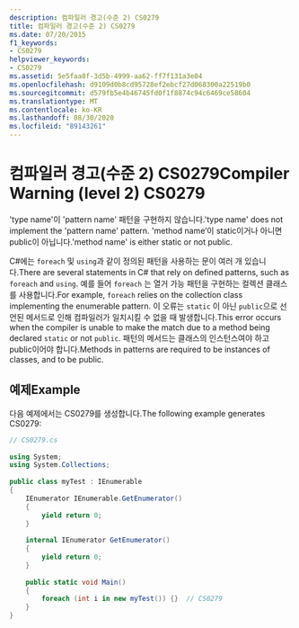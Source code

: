 ```yaml
---
description: 컴파일러 경고(수준 2) CS0279
title: 컴파일러 경고(수준 2) CS0279
ms.date: 07/20/2015
f1_keywords:
- CS0279
helpviewer_keywords:
- CS0279
ms.assetid: 5e5faa8f-3d5b-4999-aa62-ff7f131a3e04
ms.openlocfilehash: d9109d0b8cd95728ef2ebcf27d068300a22519b0
ms.sourcegitcommit: d579fb5e4b46745fd0f1f8874c94c6469ce58604
ms.translationtype: MT
ms.contentlocale: ko-KR
ms.lasthandoff: 08/30/2020
ms.locfileid: "89143261"
---
```

# <a name="compiler-warning-level-2-cs0279"></a><span data-ttu-id="63f8c-103">컴파일러 경고(수준 2) CS0279</span><span class="sxs-lookup"><span data-stu-id="63f8c-103">Compiler Warning (level 2) CS0279</span></span>
<span data-ttu-id="63f8c-104">'type name'이 'pattern name' 패턴을 구현하지 않습니다.</span><span class="sxs-lookup"><span data-stu-id="63f8c-104">'type name' does not implement the 'pattern name' pattern.</span></span> <span data-ttu-id="63f8c-105">'method name’이 static이거나 아니면 public이 아닙니다.</span><span class="sxs-lookup"><span data-stu-id="63f8c-105">'method name' is either static or not public.</span></span>  
  
 <span data-ttu-id="63f8c-106">C#에는 `foreach` 및 `using`과 같이 정의된 패턴을 사용하는 문이 여러 개 있습니다.</span><span class="sxs-lookup"><span data-stu-id="63f8c-106">There are several statements in C# that rely on defined patterns, such as `foreach` and `using`.</span></span> <span data-ttu-id="63f8c-107">예를 들어 `foreach` 는 열거 가능 패턴을 구현하는 컬렉션 클래스를 사용합니다.</span><span class="sxs-lookup"><span data-stu-id="63f8c-107">For example, `foreach` relies on the collection class implementing the enumerable pattern.</span></span> <span data-ttu-id="63f8c-108">이 오류는 `static` 이 아닌 `public`으로 선언된 메서드로 인해 컴파일러가 일치시킬 수 없을 때 발생합니다.</span><span class="sxs-lookup"><span data-stu-id="63f8c-108">This error occurs when the compiler is unable to make the match due to a method being declared `static` or not `public`.</span></span> <span data-ttu-id="63f8c-109">패턴의 메서드는 클래스의 인스턴스여야 하고 public이어야 합니다.</span><span class="sxs-lookup"><span data-stu-id="63f8c-109">Methods in patterns are required to be instances of classes, and to be public.</span></span>  
  
## <a name="example"></a><span data-ttu-id="63f8c-110">예제</span><span class="sxs-lookup"><span data-stu-id="63f8c-110">Example</span></span>  
 <span data-ttu-id="63f8c-111">다음 예제에서는 CS0279를 생성합니다.</span><span class="sxs-lookup"><span data-stu-id="63f8c-111">The following example generates CS0279:</span></span>  
  
```csharp  
// CS0279.cs  
  
using System;  
using System.Collections;  
  
public class myTest : IEnumerable  
{  
    IEnumerator IEnumerable.GetEnumerator()  
    {  
        yield return 0;  
    }  
  
    internal IEnumerator GetEnumerator()  
    {  
        yield return 0;  
    }  
  
    public static void Main()  
    {  
        foreach (int i in new myTest()) {}  // CS0279  
    }  
}  
```
